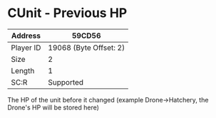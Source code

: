 
#  CUnit - Previous HP
Address   | 59CD56
----------|-------------
Player ID | 19068 (Byte Offset: 2)
Size 	  | 2
Length 	  | 1
SC:R      | Supported

The HP of the unit before it changed (example Drone->Hatchery, the Drone's HP will be stored here)
